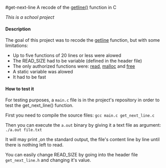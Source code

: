 #get-next-line
A recode of the [getline()](https://linux.die.net/man/3/getline) function in C

*This is a school project*

#### Description
The goal of this project was to recode the [getline](https://linux.die.net/man/3/getline) function, but with some limitations:
- Up to five functions of 20 lines or less were alowed
- The READ_SIZE had to be variable (defined in the header file)
- The only authorized functions were: [read](https://linux.die.net/man/2/read), [malloc](https://linux.die.net/man/3/malloc) and [free](https://linux.die.net/man/3/free)
- A static variable was alowed
- It had to be fast

#### How to test it
For testing purposes, a `main.c` file is in the project's repository in order to test the get_next_line() function.

First you need to compile the source files:
`gcc main.c get_next_line.c`

Then you can execute the `a.out` binary by giving it a text file as argument:
`./a.out file.txt`

It will may print ,on the standard output, the file's content line by line until there is nothing left to read.

You can easily change READ_SIZE by going into the header file `get_next_line.h` and changing it's value.